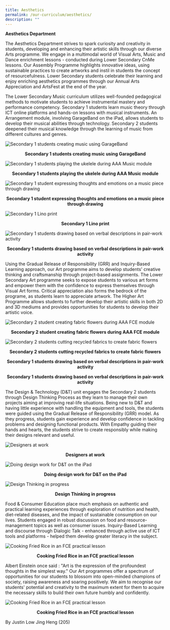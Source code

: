 ```yaml
---
title: Aesthetics
permalink: /our-curriculum/aesthetics/
description: ""
---
```

**Aesthetics Department**

The Aesthetics Department strives to spark curiosity and creativity in students, developing and enhancing their artistic skills through our diverse Arts programme. We engage in a multimodal world of Visual Arts, Music and Dance enrichment lessons - conducted during Lower Secondary CnMe lessons. Our Assembly Programme highlights innovative ideas, using sustainable practices to create artworks and instil in students the concept of resourcefulness. Lower Secondary students celebrate their learning and enjoy enriching aesthetics programmes through our Annual Arts Appreciation and ArtsFest at the end of the year. 

The Lower Secondary Music curriculum utilizes well-founded pedagogical methods to motivate students to achieve instrumental mastery and performance competency. Secondary 1 students learn music theory through ICT online platforms and hands-on lessons with musical instruments. An Arrangement module, involving GarageBand on the iPad, allows students to develop their musical abilities through technology. Secondary 2 students deepened their musical knowledge through the learning of music from different cultures and genres.

![Secondary 1 students creating music using GarageBand](/images/Secondary%201%20students%20creating%20music%20using%20GarageBand.jpg)

<p style="text-align: center"><strong>Secondary 1 students creating music using GarageBand</strong></p>

![Secondary 1 students playing the ukelele during AAA Music module  ](/images/Secondary%201%20students%20playing%20the%20ukulele%20during%20AAA%20Music%20module.jpg)

<p style="text-align: center"><strong>Secondary 1 students playing the ukelele during AAA Music module  </strong></p>

![Secondary 1 student expressing thoughts and emotions on a music piece through drawing](/images/Secondary%201%20student%20expressing%20thoughts%20and%20emotions%20on%20a%20music%20piece%20through%20drawing.jpg)

<p style="text-align: center"><strong>Secondary 1 student expressing thoughts and emotions on a music piece through drawing </strong></p>

![Secondary 1 Lino print](/images/Secondary%201%20Lino%20print.jpg)

<p style="text-align: center"><strong>Secondary 1 Lino print</strong></p>

![Secondary 1 students drawing based on verbal descriptions in pair-work activity](/images/Secondary%201%20students%20drawing%20based%20on%20verbal%20descriptions%20in%20pair-work%20activity.jpg)

<p style="text-align: center"><strong>Secondary 1 students drawing based on verbal descriptions in pair-work activity</strong></p>

Using the Gradual Release of Responsibility (GRR) and Inquiry-Based Learning approach, our Art programme aims to develop students' creative thinking and craftsmanship through project-based assignments. The Lower Secondary Art programme seeks to expose students to various art forms and empower them with the confidence to express themselves through Visual Art forms. Critical appreciation also forms the bedrock of the programe, as students learn to appreciate artwork. The Higher Art Programme allows students to further develop their artistic skills in both 2D and 3D mediums and provides opportunities for students to develop their artistic voice.

![Secondary 2 student creating fabric flowers during AAA FCE module](/images/Secondary%202%20student%20creating%20fabric%20flowers%20during%20AAA%20FCE%20module.jpg)

<p style="text-align: center"><strong>Secondary 2 student creating fabric flowers during AAA FCE module</strong></p>

![Secondary 2 students cutting recycled fabrics to create fabric flowers](/images/Secondary%202%20students%20cutting%20recycled%20fabrics%20to%20create%20fabric%20flowers.jpg)

<p style="text-align: center"><strong>Secondary 2 students cutting recycled fabrics to create fabric flowers</strong></p>

<p style="text-align: center"><strong>Secondary 1 students drawing based on verbal descriptions in pair-work activity</strong></p>

<p style="text-align: center"><strong>Secondary 1 students drawing based on verbal descriptions in pair-work activity</strong></p>

The Design & Technology (D&T) unit engages the Secondary 2 students through Design Thinking Process as they learn to manage their own projects aiming at improving real-life situations. Being new to D&T and having little experience with handling the equipment and tools, the students were guided using the Gradual Release of Responsibility (GRR) model. As they progress, students gain experience and develop confidence in tackling problems and designing functional products. With Empathy guiding their hands and hearts, the students strive to create responsibly while making their designs relevant and useful.

![Designers at work](/images/Designers%20at%20work.jpg)

<p style="text-align: center"><strong>Designers at work</strong></p>

![Doing design work for D&T on the iPad](/images/Doing%20design%20work%20for%20D_T%20on%20the%20iPad.jpg)

<p style="text-align: center"><strong>Doing design work for D&T on the iPad</strong></p>

![Design Thinking in progress](/images/Design%20Thinking%20in%20progress.jpg)

<p style="text-align: center"><strong>Design Thinking in progress</strong></p>

Food & Consumer Education place much emphasis on authentic and practical learning experiences through exploration of nutrition and health, diet-related diseases, and the impact of sustainable consumption on our lives. Students engaged in robust discussion on food and resource-management topics as well as consumer issues. Inquiry-Based Learning and discourse through Dialogic Talk - enhanced through active use of ICT tools and platforms - helped them develop greater literacy in the subject.

![Cooking Fried Rice in an FCE practical lesson](/images/Cooking%20Fried%20Rice%20in%20an%20FCE%20practical%20lesson.jpg)

<p style="text-align: center"><strong>Cooking Fried Rice in an FCE practical lesson</strong></p>

Albert Einstein once said : "Art is the expression of the profoundest thoughts in the simplest way." Our Art programmes offer a spectrum of opportunities for our students to blossom into open-minded champions of society, raising awareness and soaring positively. We aim to recognise our students' potential and creativity to the maximum extent for them to acquire the necessary skills to build their own future humbly and confidently.

![Cooking Fried Rice in an FCE practical lesson](/images/Cooking%20Fried%20Rice%20in%20an%20FCE%20practical%20lesson.jpg)

<p style="text-align: center"><strong>Cooking Fried Rice in an FCE practical lesson</strong></p>


By Justin Low Jing Heng (205)